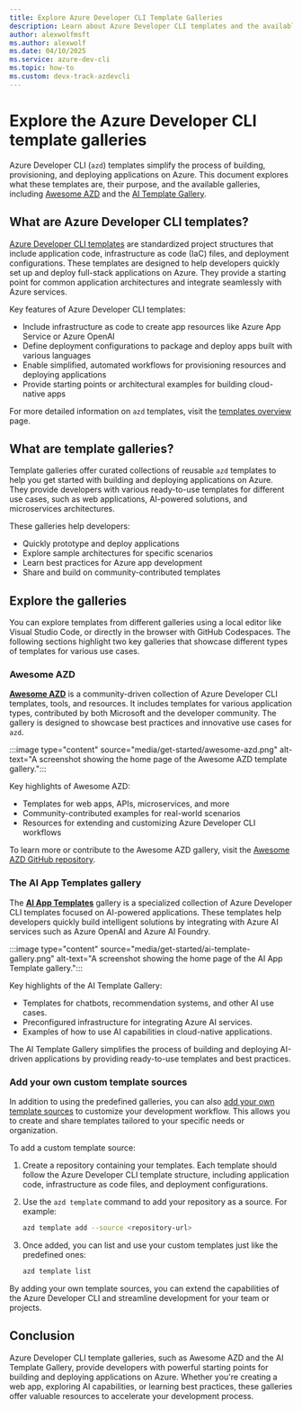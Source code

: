 ```yaml
---
title: Explore Azure Developer CLI Template Galleries
description: Learn about Azure Developer CLI templates and the available template galleries, including Awesome AZD and the AI Template Gallery.
author: alexwolfmsft
ms.author: alexwolf
ms.date: 04/10/2025
ms.service: azure-dev-cli
ms.topic: how-to
ms.custom: devx-track-azdevcli
---
```


# Explore the Azure Developer CLI template galleries

Azure Developer CLI (`azd`) templates simplify the process of building, provisioning, and deploying applications on Azure. This document explores what these templates are, their purpose, and the available galleries, including [Awesome AZD](#awesome-azd) and the [AI Template Gallery](#the-ai-app-templates-gallery).

## What are Azure Developer CLI templates?

[Azure Developer CLI templates](/azure/developer/azure-developer-cli/azd-templates) are standardized project structures that include application code, infrastructure as code (IaC) files, and deployment configurations. These templates are designed to help developers quickly set up and deploy full-stack applications on Azure. They provide a starting point for common application architectures and integrate seamlessly with Azure services.

Key features of Azure Developer CLI templates:

- Include infrastructure as code to create app resources like Azure App Service or Azure OpenAI
- Define deployment configurations to package and deploy apps built with various languages
- Enable simplified, automated workflows for provisioning resources and deploying applications
- Provide starting points or architectural examples for building cloud-native apps

For more detailed information on `azd` templates, visit the [templates overview](/azure/developer/azure-developer-cli/azd-templates) page.

## What are template galleries?

Template galleries offer curated collections of reusable `azd` templates to help you get started with building and deploying applications on Azure. They provide developers with various ready-to-use templates for different use cases, such as web applications, AI-powered solutions, and microservices architectures.

These galleries help developers:

- Quickly prototype and deploy applications
- Explore sample architectures for specific scenarios
- Learn best practices for Azure app development
- Share and build on community-contributed templates

## Explore the galleries

You can explore templates from different galleries using a local editor like Visual Studio Code, or directly in the browser with GitHub Codespaces. The following sections highlight two key galleries that showcase different types of templates for various use cases.

### Awesome AZD

[**Awesome AZD**](https://azure.github.io/awesome-azd/) is a community-driven collection of Azure Developer CLI templates, tools, and resources. It includes templates for various application types, contributed by both Microsoft and the developer community. The gallery is designed to showcase best practices and innovative use cases for `azd`.

:::image type="content" source="media/get-started/awesome-azd.png" alt-text="A screenshot showing the home page of the Awesome AZD template gallery.":::

Key highlights of Awesome AZD:

- Templates for web apps, APIs, microservices, and more
- Community-contributed examples for real-world scenarios
- Resources for extending and customizing Azure Developer CLI workflows

To learn more or contribute to the Awesome AZD gallery, visit the [Awesome AZD GitHub repository](https://github.com/Azure/awesome-azd).

### The AI App Templates gallery

The [**AI App Templates**](https://azure.github.io/ai-app-templates/) gallery is a specialized collection of Azure Developer CLI templates focused on AI-powered applications. These templates help developers quickly build intelligent solutions by integrating with Azure AI services such as Azure OpenAI and Azure AI Foundry.

:::image type="content" source="media/get-started/ai-template-gallery.png" alt-text="A screenshot showing the home page of the AI App Template gallery.":::

Key highlights of the AI Template Gallery:

- Templates for chatbots, recommendation systems, and other AI use cases.
- Preconfigured infrastructure for integrating Azure AI services.
- Examples of how to use AI capabilities in cloud-native applications.

The AI Template Gallery simplifies the process of building and deploying AI-driven applications by providing ready-to-use templates and best practices.

### Add your own custom template sources

In addition to using the predefined galleries, you can also [add your own template sources](/azure/developer/azure-developer-cli/configure-template-sources) to customize your development workflow. This allows you to create and share templates tailored to your specific needs or organization.

To add a custom template source:

1. Create a repository containing your templates. Each template should follow the Azure Developer CLI template structure, including application code, infrastructure as code files, and deployment configurations.

1. Use the `azd template` command to add your repository as a source. For example:

   ```bash
   azd template add --source <repository-url>
   ```

1. Once added, you can list and use your custom templates just like the predefined ones:

   ```bash
   azd template list
   ```

By adding your own template sources, you can extend the capabilities of the Azure Developer CLI and streamline development for your team or projects.

## Conclusion

Azure Developer CLI template galleries, such as Awesome AZD and the AI Template Gallery, provide developers with powerful starting points for building and deploying applications on Azure. Whether you're creating a web app, exploring AI capabilities, or learning best practices, these galleries offer valuable resources to accelerate your development process.
